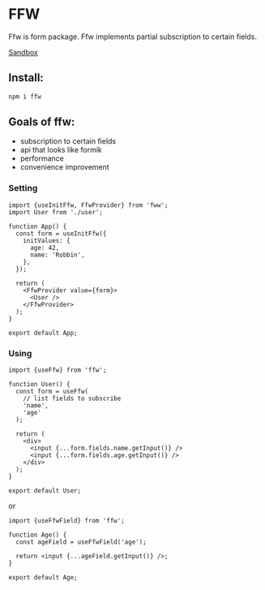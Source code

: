 # FFW

Ffw is form package. Ffw implements partial subscription to certain fields.

[Sandbox](https://codesandbox.io/s/ffw-23v1r?file=/src/app.js)

## Install:

```bash
npm i ffw
```

## Goals of ffw:

- subscription to certain fields
- api that looks like formik
- performance
- convenience improvement

### Setting

```tsx
import {useInitFfw, FfwProvider} from 'fww';
import User from './user';

function App() {
  const form = useInitFfw({
    initValues: {
      age: 42,
      name: 'Robbin',
    },
  });

  return (
    <FfwProvider value={form}>
      <User />
    </FfwProvider>
  );
}

export default App;
```

### Using

```tsx
import {useFfw} from 'ffw';

function User() {
  const form = useFfw(
    // list fields to subscribe
    'name',
    'age'
  );

  return (
    <div>
      <input {...form.fields.name.getInput()} />
      <input {...form.fields.age.getInput()} />
    </div>
  );
}

export default User;
```

or

```tsx
import {useFfwField} from 'ffw';

function Age() {
  const ageField = useFfwField('age');

  return <input {...ageField.getInput()} />;
}

export default Age;
```
